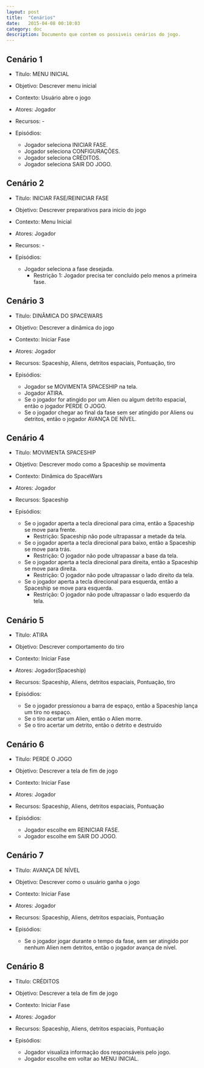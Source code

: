 ```yaml
---
layout: post
title:  "Cenários"
date:   2015-04-08 00:10:03
category: doc
description: Documento que contem os possiveis cenários do jogo.
---
```


## Cenário 1

-   Título: MENU INICIAL
-   Objetivo: Descrever menu inicial
-   Contexto: Usuário abre o jogo
-   Atores: Jogador
-   Recursos: -
-   Episódios:

    -   Jogador seleciona INICIAR FASE.
    -   Jogador seleciona CONFIGURAÇÕES.
    -   Jogador seleciona CRÉDITOS.
    -   Jogador seleciona SAIR DO JOGO.

## Cenário 2

-   Título: INICIAR FASE/REINICIAR FASE
-   Objetivo: Descrever preparativos para inicio do jogo
-   Contexto: Menu Inicial
-   Atores: Jogador
-   Recursos: -
-   Episódios:

    -   Jogador seleciona a fase desejada.
        -   Restrição 1: Jogador precisa ter concluído pelo menos a primeira
        fase.

## Cenário 3

-   Título: DINÂMICA DO SPACEWARS
-   Objetivo: Descrever a dinâmica do jogo
-   Contexto: Iniciar Fase
-   Atores: Jogador
-   Recursos: Spaceship, Aliens, detritos espaciais, Pontuação, tiro
-   Episódios:

    -   Jogador se MOVIMENTA SPACESHIP na tela.
    -   Jogador ATIRA.
    -   Se o jogador for atingido por um Alien ou algum detrito espacial,
        então o jogador PERDE O JOGO.
    -   Se o jogador chegar ao final da fase sem ser atingido por Aliens ou
        detritos, então o jogador AVANÇA DE NÍVEL.

## Cenário 4

-   Título: MOVIMENTA SPACESHIP
-   Objetivo: Descrever modo como a Spaceship se movimenta
-   Contexto: Dinâmica do SpaceWars
-   Atores: Jogador
-   Recursos: Spaceship
-   Episódios:

    -   Se o jogador aperta a tecla direcional para cima, então a Spaceship
        se move para frente.
        -   Restrição: Spaceship não pode ultrapassar a metade da tela.
    -   Se o jogador aperta a tecla direcional para baixo, então a Spaceship
        se move para trás.
        -   Restrição: O jogador não pode ultrapassar a base da tela.
    -   Se o jogador aperta a tecla direcional para direita, então a
        Spaceship se move para direita.
        -   Restrição: O jogador não pode ultrapassar o lado direito da tela.
    -   Se o jogador aperta a tecla direcional para esquerda, então a
        Spaceship se move para esquerda.
        -   Restrição: O jogador não pode ultrapassar o lado esquerdo da tela.

## Cenário 5

-   Título: ATIRA
-   Objetivo: Descrever comportamento do tiro
-   Contexto: Iniciar Fase
-   Atores: Jogador(Spaceship)
-   Recursos: Spaceship, Aliens, detritos espaciais, Pontuação, tiro
-   Episódios:

    -   Se o jogador pressionou a barra de espaço, então a Spaceship lança
        um tiro no espaço.
    -   Se o tiro acertar um Alien, então o Alien morre.
    -   Se o tiro acertar um detrito, então o detrito e destruído

## Cenário 6

-   Título: PERDE O JOGO
-   Objetivo: Descrever a tela de fim de jogo
-   Contexto: Iniciar Fase
-   Atores: Jogador
-   Recursos: Spaceship, Aliens, detritos espaciais, Pontuação
-   Episódios:

    -   Jogador escolhe em REINICIAR FASE.
    -   Jogador escolhe em SAIR DO JOGO.

## Cenário 7

-   Título: AVANÇA DE NÍVEL
-   Objetivo: Descrever como o usuário ganha o jogo
-   Contexto: Iniciar Fase
-   Atores: Jogador
-   Recursos: Spaceship, Aliens, detritos espaciais, Pontuação
-   Episódios:

    -   Se o jogador jogar durante o tempo da fase, sem ser atingido por
        nenhum Alien nem detritos, então o jogador avança de nível.

## Cenário 8

-   Título: CRÉDITOS
-   Objetivo: Descrever a tela de fim de jogo
-   Contexto: Iniciar Fase
-   Atores: Jogador
-   Recursos: Spaceship, Aliens, detritos espaciais, Pontuação
-   Episódios:

    -   Jogador visualiza informação dos responsáveis pelo jogo.
    -   Jogador escolhe em voltar ao MENU INICIAL.

